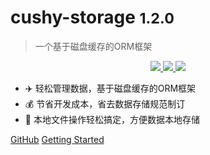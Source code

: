 <!-- _coverpage.md -->

# cushy-storage <small>1.2.0</small>

> 一个基于磁盘缓存的ORM框架

<p align="center">
    <a target="_blank" href="">
        <img src="https://img.shields.io/badge/License-Apache%202.0-blue.svg?label=license" />
    </a>
    <a target="_blank" href=''>
        <img src="https://static.pepy.tech/personalized-badge/cushy-storage?period=total&units=international_system&left_color=grey&right_color=blue&left_text=Downloads/Total"/>
   </a>
    <a target="_blank" href=''>
        <img src="https://static.pepy.tech/personalized-badge/cushy-storage?period=month&units=international_system&left_color=grey&right_color=blue&left_text=Downloads/Week"/>
   </a>
</p>


- :airplane: 轻松管理数据，基于磁盘缓存的ORM框架
- :moneybag: 节省开发成本，省去数据存储规范制订
- :open_file_folder: 本地文件操作轻松搞定，方便数据本地存储

[GitHub](https://github.com/Undertone0809/cushy-storage)
[Getting Started](/README.md)
